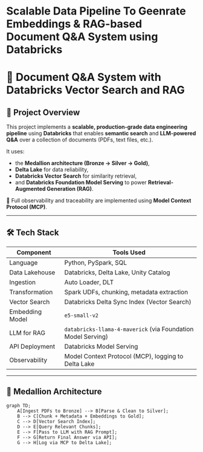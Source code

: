 # Scalable Data Pipeline To Geenrate Embeddings & RAG-based Document Q&A System using Databricks

# 🧠 Document Q&A System with Databricks Vector Search and RAG

## 📌 Project Overview

This project implements a **scalable, production-grade data engineering pipeline** using **Databricks** that enables **semantic search** and **LLM-powered Q&A** over a collection of documents (PDFs, text files, etc.).

It uses:
- the **Medallion architecture (Bronze → Silver → Gold)**,
- **Delta Lake** for data reliability,
- **Databricks Vector Search** for similarity retrieval,
- and **Databricks Foundation Model Serving** to power **Retrieval-Augmented Generation (RAG)**.

🧪 Full observability and traceability are implemented using **Model Context Protocol (MCP)**.

---

## 🛠️ Tech Stack

| Component              | Tools Used                                                                 |
|------------------------|----------------------------------------------------------------------------|
| Language               | Python, PySpark, SQL                                                       |
| Data Lakehouse         | Databricks, Delta Lake, Unity Catalog                                      |
| Ingestion              | Auto Loader, DLT                                                           |
| Transformation         | Spark UDFs, chunking, metadata extraction                                  |
| Vector Search          | Databricks Delta Sync Index (Vector Search)                                |
| Embedding Model        | `e5-small-v2`                                                              |
| LLM for RAG            | `databricks-llama-4-maverick` (via Foundation Model Serving)               |
| API Deployment         | Databricks Model Serving                                                   |
| Observability          | Model Context Protocol (MCP), logging to Delta Lake                        |

---

## 🧱 Medallion Architecture

```mermaid
graph TD;
    A[Ingest PDFs to Bronze] --> B[Parse & Clean to Silver];
    B --> C[Chunk + Metadata + Embeddings to Gold];
    C --> D[Vector Search Index];
    D --> E[Query Relevant Chunks];
    E --> F[Pass to LLM with RAG Prompt];
    F --> G[Return Final Answer via API];
    G --> H[Log via MCP to Delta Lake];
